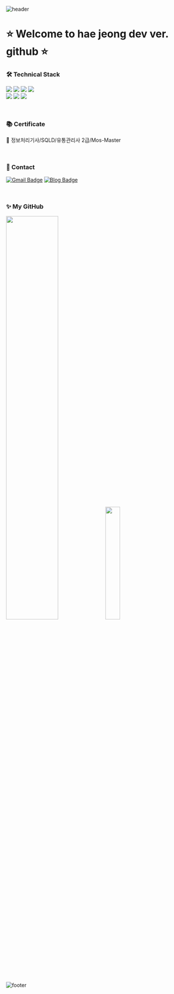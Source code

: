 <div align="left">

![header](https://capsule-render.vercel.app/api?type=Waving&color=ffb6c1&height=200&section=header&fontSize=90)
# ⭐ Welcome to hae jeong dev ver. github ⭐


### 🛠 Technical Stack
<img src="https://img.shields.io/badge/Java-007396?style=flat-square&logo=Java&logoColor=white"> <img src="https://img.shields.io/badge/JavaScript-F7DF1E?style=flat-square&logo=JavaScript&logoColor=white">  <img src="https://img.shields.io/badge/CSS3-1572B6?style=flat-square&logo=CSS3&logoColor=white"> <img src="https://img.shields.io/badge/MySQL-4479A1?style=flat-square&logo=MySQL&logoColor=white"> 
<br>
<img src="https://img.shields.io/badge/Python-3776AB?style=flat-square&logo=Python&logoColor=white"> <img src="https://img.shields.io/badge/Linux-FCC624?style=flat-square&logo=Linux&logoColor=white"> <img src="https://img.shields.io/badge/OracleDB-F80000?style=flat-square&logo=Oracle&logoColor=white">

<br>

### 📚 Certificate
📌 정보처리기사/SQLD/유통관리사 2급/Mos-Master

<br>

### 💬 Contact
[![Gmail Badge](https://img.shields.io/badge/Gmail-d14836?style=flat-square&logo=Gmail&logoColor=white&link=mailto:jeongdev55@gmail.com)](mailto:jeongdev55@gmail.com) [![Blog Badge](http://img.shields.io/badge/Tistory-black?style=flat-square&logo=github&link=https://jeongdev55.tistory.com/)](https://jeongdev55.tistory.com/)

<br>

### ✨ My GitHub

<img src="https://github-readme-stats.vercel.app/api?username=Jeongdev55&show_icons=true&theme=dark" width = "53%">
<img src="https://github-readme-stats.vercel.app/api/top-langs/?username=Jeongdev55" width="28%">



![footer](https://capsule-render.vercel.app/api?type=Waving&color=83dcb7&height=200&section=footer&fontSize=90)

</div>
